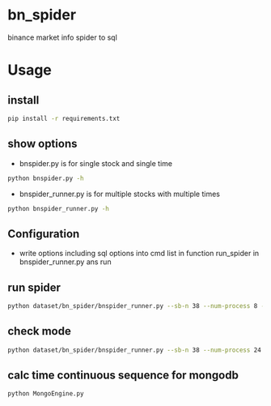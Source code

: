 # bn_spider
binance market info spider to sql

# Usage

## install

```bash
pip install -r requirements.txt
```

## show options

- bnspider.py is for single stock and single time
```bash
python bnspider.py -h
```

- bnspider_runner.py is for multiple stocks with multiple times
```bash
python bnspider_runner.py -h
```

## Configuration

- write options including sql options into cmd list in function run_spider in bnspider_runner.py ans run

## run spider

```bash
python dataset/bn_spider/bnspider_runner.py --sb-n 38 --num-process 8 --thread 16
```

## check mode

```bash
python dataset/bn_spider/bnspider_runner.py --sb-n 38 --num-process 24 --thread 2 --check-mode c
```

## calc time continuous sequence for mongodb

```bash
python MongoEngine.py
```